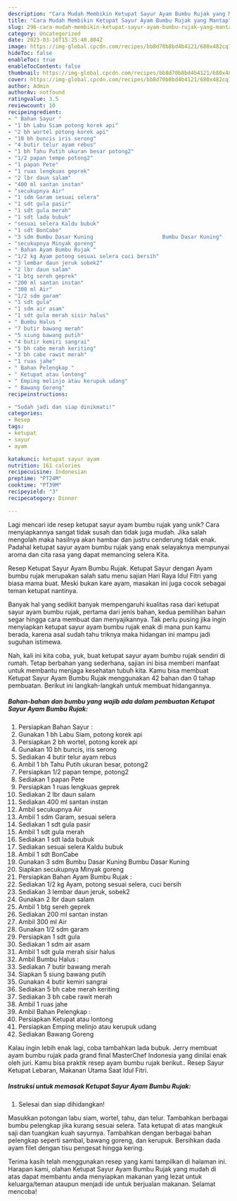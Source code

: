```yaml
---
description: "Cara Mudah Membikin Ketupat Sayur Ayam Bumbu Rujak yang Mantap"
title: "Cara Mudah Membikin Ketupat Sayur Ayam Bumbu Rujak yang Mantap"
slug: 296-cara-mudah-membikin-ketupat-sayur-ayam-bumbu-rujak-yang-mantap
category: Uncategorized
date: 2023-03-16T15:25:40.804Z
image: https://img-global.cpcdn.com/recipes/bb8d70b8bd4b4121/680x482cq70/ketupat-sayur-ayam-bumbu-rujak-foto-resep-utama.jpg
hideToc: false
enableToc: true
enableTocContent: false
thumbnail: https://img-global.cpcdn.com/recipes/bb8d70b8bd4b4121/680x482cq70/ketupat-sayur-ayam-bumbu-rujak-foto-resep-utama.jpg
cover: https://img-global.cpcdn.com/recipes/bb8d70b8bd4b4121/680x482cq70/ketupat-sayur-ayam-bumbu-rujak-foto-resep-utama.jpg
author: Admin
authorAv: notfound
ratingvalue: 3.5
reviewcount: 10
recipeingredient:
- " Bahan Sayur "
- "1 bh Labu Siam potong korek api"
- "2 bh wortel potong korek api"
- "10 bh buncis iris serong"
- "4 butir telur ayam rebus"
- "1 bh Tahu Putih ukuran besar potong2"
- "1/2 papan tempe potong2"
- "1 papan Pete"
- "1 ruas lengkuas geprek"
- "2 lbr daun salam"
- "400 ml santan instan"
- "secukupnya Air"
- "1 sdm Garam sesuai selera"
- "1 sdt gula pasir"
- "1 sdt gula merah"
- "1 sdt lada bubuk"
- "sesuai selera Kaldu bubuk"
- "1 sdt BonCabe"
- "3 sdm Bumbu Dasar Kuning                      Bumbu Dasar Kuning"
- "secukupnya Minyak goreng"
- " Bahan Ayam Bumbu Rujak "
- "1/2 kg Ayam potong sesuai selera cuci bersih"
- "3 lembar daun jeruk sobek2"
- "2 lbr daun salam"
- "1 btg sereh geprek"
- "200 ml santan instan"
- "300 ml Air"
- "1/2 sdm garam"
- "1 sdt gula"
- "1 sdm air asam"
- "1 sdt gula merah sisir halus"
- " Bumbu Halus "
- "7 butir bawang merah"
- "5 siung bawang putih"
- "4 butir kemiri sangrai"
- "5 bh cabe merah keriting"
- "3 bh cabe rawit merah"
- "1 ruas jahe"
- " Bahan Pelengkap "
- " Ketupat atau lontong"
- " Emping melinjo atau kerupuk udang"
- " Bawang Goreng"
recipeinstructions:

- "Sudah jadi dan siap dinikmati!"
categories:
- Resep
tags:
- ketupat
- sayur
- ayam

katakunci: ketupat sayur ayam 
nutrition: 161 calories
recipecuisine: Indonesian
preptime: "PT24M"
cooktime: "PT39M"
recipeyield: "3"
recipecategory: Dinner

---
```





Lagi mencari ide resep ketupat sayur ayam bumbu rujak yang unik? Cara menyiapkannya sangat tidak susah dan tidak juga mudah. Jika salah mengolah maka hasilnya akan hambar dan justru cenderung tidak enak. Padahal ketupat sayur ayam bumbu rujak yang enak selayaknya mempunyai aroma dan cita rasa yang dapat memancing selera Kita.





Resep Ketupat Sayur Ayam Bumbu Rujak. Ketupat Sayur dengan Ayam bumbu rujak merupakan salah satu menu sajian Hari Raya Idul Fitri yang biasa mama buat. Meski bukan kare ayam, masakan ini juga cocok sebagai teman ketupat nantinya.

Banyak hal yang sedikit banyak mempengaruhi kualitas rasa dari ketupat sayur ayam bumbu rujak, pertama dari jenis bahan, kedua pemilihan bahan segar hingga cara membuat dan menyajikannya. Tak perlu pusing jika ingin menyiapkan ketupat sayur ayam bumbu rujak enak di mana pun kamu berada, karena asal sudah tahu triknya maka hidangan ini mampu jadi suguhan istimewa.






Nah, kali ini kita coba, yuk, buat ketupat sayur ayam bumbu rujak sendiri di rumah. Tetap berbahan yang sederhana, sajian ini bisa memberi manfaat untuk membantu menjaga kesehatan tubuh kita. Kamu bisa membuat Ketupat Sayur Ayam Bumbu Rujak menggunakan 42 bahan dan 0 tahap pembuatan. Berikut ini langkah-langkah untuk membuat hidangannya.

<!--inarticleads1-->

##### Bahan-bahan dan bumbu yang wajib ada dalam pembuatan Ketupat Sayur Ayam Bumbu Rujak:

1. Persiapkan  Bahan Sayur :
1. Gunakan 1 bh Labu Siam, potong korek api
1. Persiapkan 2 bh wortel, potong korek api
1. Gunakan 10 bh buncis, iris serong
1. Sediakan 4 butir telur ayam rebus
1. Ambil 1 bh Tahu Putih ukuran besar, potong2
1. Persiapkan 1/2 papan tempe, potong2
1. Sediakan 1 papan Pete
1. Persiapkan 1 ruas lengkuas geprek
1. Sediakan 2 lbr daun salam
1. Sediakan 400 ml santan instan
1. Ambil secukupnya Air
1. Ambil 1 sdm Garam, sesuai selera
1. Sediakan 1 sdt gula pasir
1. Ambil 1 sdt gula merah
1. Sediakan 1 sdt lada bubuk
1. Sediakan sesuai selera Kaldu bubuk
1. Ambil 1 sdt BonCabe
1. Gunakan 3 sdm Bumbu Dasar Kuning                      Bumbu Dasar Kuning
1. Siapkan secukupnya Minyak goreng
1. Persiapkan  Bahan Ayam Bumbu Rujak :
1. Sediakan 1/2 kg Ayam, potong sesuai selera, cuci bersih
1. Sediakan 3 lembar daun jeruk, sobek2
1. Gunakan 2 lbr daun salam
1. Ambil 1 btg sereh geprek
1. Sediakan 200 ml santan instan
1. Ambil 300 ml Air
1. Gunakan 1/2 sdm garam
1. Persiapkan 1 sdt gula
1. Sediakan 1 sdm air asam
1. Ambil 1 sdt gula merah sisir halus
1. Ambil  Bumbu Halus :
1. Sediakan 7 butir bawang merah
1. Siapkan 5 siung bawang putih
1. Gunakan 4 butir kemiri sangrai
1. Sediakan 5 bh cabe merah keriting
1. Sediakan 3 bh cabe rawit merah
1. Ambil 1 ruas jahe
1. Ambil  Bahan Pelengkap :
1. Persiapkan  Ketupat atau lontong
1. Persiapkan  Emping melinjo atau kerupuk udang
1. Sediakan  Bawang Goreng


Kalau ingin lebih enak lagi, coba tambahkan lada bubuk. Jerry membuat ayam bumbu rujak pada grand final MasterChef Indonesia yang dinilai enak oleh juri. Kamu bisa praktik resep ayam bumbu rujak berikut.. Resep Sayur Ketupat Lebaran, Makanan Utama Saat Idul Fitri. 

<!--inarticleads2-->

##### Instruksi untuk memasak Ketupat Sayur Ayam Bumbu Rujak:


1. Selesai dan siap dihidangkan!

Masukkan potongan labu siam, wortel, tahu, dan telur. Tambahkan berbagai bumbu pelengkap jika kurang sesuai selera. Tata ketupat di atas mangkuk saji dan tuangkan kuah sayurnya. Tambahkan dengan berbagai bahan pelengkap seperti sambal, bawang goreng, dan kerupuk. Bersihkan dada ayam filet dengan tisu pengesat hingga kering. 

Terima kasih telah menggunakan resep yang kami tampilkan di halaman ini. Harapan kami, olahan Ketupat Sayur Ayam Bumbu Rujak yang mudah di atas dapat membantu anda menyiapkan makanan yang lezat untuk keluarga/teman ataupun menjadi ide untuk berjualan makanan. Selamat mencoba!
